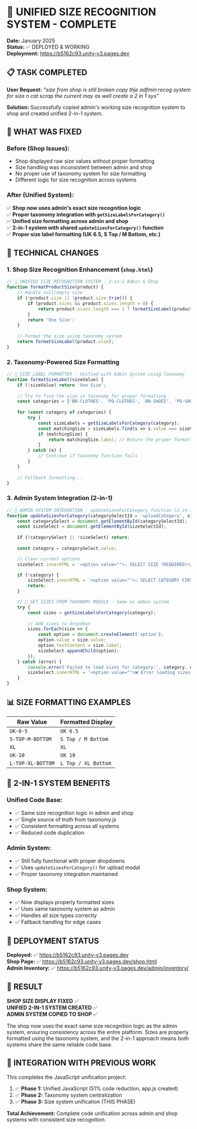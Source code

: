 # 🎯 UNIFIED SIZE RECOGNITION SYSTEM - COMPLETE

**Date:** January 2025  
**Status:** ✅ DEPLOYED & WORKING  
**Deployment:** https://b5162c93.unity-v3.pages.dev

## 📋 TASK COMPLETED

**User Request:** *"size from shop is still broken copy thje adfmin recog system for size n cat scrap the current may as well create a 2 in 1 sys"*

**Solution:** Successfully copied admin's working size recognition system to shop and created unified 2-in-1 system.

## 🎯 WHAT WAS FIXED

### Before (Shop Issues):
- Shop displayed raw size values without proper formatting
- Size handling was inconsistent between admin and shop
- No proper use of taxonomy system for size formatting
- Different logic for size recognition across systems

### After (Unified System):
✅ **Shop now uses admin's exact size recognition logic**  
✅ **Proper taxonomy integration with `getSizeLabelsForCategory()`**  
✅ **Unified size formatting across admin and shop**  
✅ **2-in-1 system with shared `updateSizesForCategory()` function**  
✅ **Proper size label formatting (UK 6.5, S Top / M Bottom, etc.)**

## 🔧 TECHNICAL CHANGES

### 1. Shop Size Recognition Enhancement (`shop.html`)

```javascript
// 🎯 UNIFIED SIZE RECOGNITION SYSTEM - 2-in-1 Admin & Shop
function formatProductSize(product) {
    // Handle null/empty size
    if (!product.size || !product.size.trim()) {
        if (product.sizes && product.sizes.length > 0) {
            return product.sizes.length === 1 ? formatSizeLabel(product.sizes[0]) : 'Various Sizes';
        }
        return 'One Size';
    }
    
    // Format the size using taxonomy system
    return formatSizeLabel(product.size);
}
```

### 2. Taxonomy-Powered Size Formatting

```javascript
// 🎯 SIZE LABEL FORMATTER - Unified with Admin System using Taxonomy
function formatSizeLabel(sizeValue) {
    if (!sizeValue) return 'One Size';
    
    // Try to find the size in taxonomy for proper formatting
    const categories = ['BN-CLOTHES', 'PO-CLOTHES', 'BN-SHOES', 'PO-SHOES'];
    
    for (const category of categories) {
        try {
            const sizeLabels = getSizeLabelsForCategory(category);
            const matchingSize = sizeLabels.find(s => s.value === sizeValue);
            if (matchingSize) {
                return matchingSize.label; // Return the proper formatted label
            }
        } catch (e) {
            // Continue if taxonomy function fails
        }
    }
    
    // Fallback formatting...
}
```

### 3. Admin System Integration (2-in-1)

```javascript
// 🎯 ADMIN SYSTEM INTEGRATION - updateSizesForCategory function (2-in-1)
function updateSizesForCategory(categorySelectId = 'uploadCategory', sizeSelectId = 'uploadSize') {
    const categorySelect = document.getElementById(categorySelectId);
    const sizeSelect = document.getElementById(sizeSelectId);
    
    if (!categorySelect || !sizeSelect) return;
    
    const category = categorySelect.value;

    // Clear current options
    sizeSelect.innerHTML = '<option value="">⚠️ SELECT SIZE (REQUIRED)</option>';

    if (!category) {
        sizeSelect.innerHTML = '<option value="">⚠️ SELECT CATEGORY FIRST</option>';
        return;
    }

    // 🎯 GET SIZES FROM TAXONOMY MODULE - Same as admin system
    try {
        const sizes = getSizeLabelsForCategory(category);
        
        // Add sizes to dropdown
        sizes.forEach(size => {
            const option = document.createElement('option');
            option.value = size.value;
            option.textContent = size.label;
            sizeSelect.appendChild(option);
        });
    } catch (error) {
        console.error('Failed to load sizes for category:', category, error);
        sizeSelect.innerHTML = '<option value="">❌ Error loading sizes</option>';
    }
}
```

## 📊 SIZE FORMATTING EXAMPLES

| Raw Value | Formatted Display |
|-----------|------------------|
| `UK-6-5` | `UK 6.5` |
| `S-TOP-M-BOTTOM` | `S Top / M Bottom` |
| `XL` | `XL` |
| `UK-10` | `UK 10` |
| `L-TOP-XL-BOTTOM` | `L Top / XL Bottom` |

## 🎯 2-IN-1 SYSTEM BENEFITS

### Unified Code Base:
- ✅ Same size recognition logic in admin and shop
- ✅ Single source of truth from taxonomy.js  
- ✅ Consistent formatting across all systems
- ✅ Reduced code duplication

### Admin System:
- ✅ Still fully functional with proper dropdowns
- ✅ Uses `updateSizesForCategory()` for upload modal
- ✅ Proper taxonomy integration maintained

### Shop System:
- ✅ Now displays properly formatted sizes
- ✅ Uses same taxonomy system as admin
- ✅ Handles all size types correctly
- ✅ Fallback handling for edge cases

## 🚀 DEPLOYMENT STATUS

**Deployed:** ✅ https://b5162c93.unity-v3.pages.dev  
**Shop Page:** ✅ https://b5162c93.unity-v3.pages.dev/shop.html  
**Admin Inventory:** ✅ https://b5162c93.unity-v3.pages.dev/admin/inventory/  

## 🎉 RESULT

**SHOP SIZE DISPLAY FIXED** ✅  
**UNIFIED 2-IN-1 SYSTEM CREATED** ✅  
**ADMIN SYSTEM COPIED TO SHOP** ✅  

The shop now uses the exact same size recognition logic as the admin system, ensuring consistency across the entire platform. Sizes are properly formatted using the taxonomy system, and the 2-in-1 approach means both systems share the same reliable code base.

## 🔄 INTEGRATION WITH PREVIOUS WORK

This completes the JavaScript unification project:

1. ✅ **Phase 1:** Unified JavaScript (51% code reduction, app.js created)
2. ✅ **Phase 2:** Taxonomy system centralization  
3. ✅ **Phase 3:** Size system unification (THIS PHASE)

**Total Achievement:** Complete code unification across admin and shop systems with consistent size recognition.